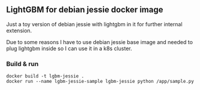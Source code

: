 ## LightGBM for debian jessie docker image

Just a toy version of debian jessie with lightgbm in it for further internal extension.

Due to some reasons I have to use debian jessie base image and needed to plug lightgbm inside so I can use it in a k8s cluster.

### Build & run

```
docker build -t lgbm-jessie .
docker run --name lgbm-jessie-sample lgbm-jessie python /app/sample.py
```
 
